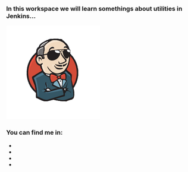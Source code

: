 <br>

### In this workspace we will learn somethings about utilities in Jenkins...

<img style="margin-left: auto; margin-right: auto; width: 50%" src="../utils/assets/jenkins.png" style="width: 300px">

<br>

<div class="container text-center">
    <h3>You can find me in:</h3>
    <ul>
  <li>
    <a class="facebook" href="#">
      <span></span>
      <span></span>
      <span></span>
      <span></span>
      <i class="fa fa-facebook" aria-hidden="true"></i>
    </a>
  </li>
  <li>
    <a class="twitter" href="#">
      <span></span>
      <span></span>
      <span></span>
      <span></span>
      <i class="fa fa-twitter" aria-hidden="true"></i>
    </a>
  </li>
  <li>
    <a class="instagram" href="#">
      <span></span>
      <span></span>
      <span></span>
      <span></span>
      <i class="fa fa-instagram" aria-hidden="true"></i>
    </a>
  </li>
  <li>
    <a class="google" href="#">
      <span></span>
      <span></span>
      <span></span>
      <span></span>
      <i class="fa fa-google-plus" aria-hidden="true"></i>
    </a>
  </li>
</ul>
</div>